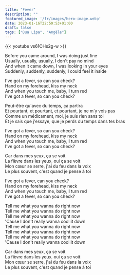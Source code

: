 ```yaml
---
title: "Fever"
description: ""
featured_image: '/fr/images/hero-image.webp'
date: 2023-01-16T22:59:53+01:00
draft: false
tags: ["Dua Lipa", "Angèle"]
---
```


{{< youtube vs61OHs2g-w >}}

Before you came around, I was doing just fine  
Usually, usually, usually, I don't pay no mind  
And when it came down, I was looking in your eyes  
Suddenly, suddenly, suddenly, I could feel it inside

I've got a fever, so can you check?  
Hand on my forehead, kiss my neck  
And when you touch me, baby, I turn red  
I've got a fever, so can you check?

Peut-être qu'avec du temps, ça partira  
Et pourtant, et pourtant, et pourtant, je ne m'y vois pas  
Comme un médicament, moi, je suis rien sans toi  
Et je sais que j'essaye, que je perds du temps dans tes bras

I've got a fever, so can you check?  
Hand on my forehead, kiss my neck  
And when you touch me, baby, I turn red  
I've got a fever, so can you check?

Car dans mes yeux, ça se voit  
La fièvre dans les yeux, oui ça se voit  
Mon cœur se serre, j'ai du feu dans la voix  
Le plus souvent, c'est quand je pense à toi

I've got a fever, can you check?  
Hand on my forehead, kiss my neck  
And when you touch me, baby, I turn red  
I've got a fever, so can you check?

Tell me what you wanna do right now  
Tell me what you wanna do right now  
Tell me what you wanna do right now  
'Cause I don't really wanna cool it down  
Tell me what you wanna do right now  
Tell me what you wanna do right now  
Tell me what you wanna do right now  
'Cause I don't really wanna cool it down

Car dans mes yeux, ça se voit  
La fièvre dans les yeux, oui ça se voit  
Mon cœur se serre, j'ai du feu dans la voix  
Le plus souvent, c'est quand je pense à toi
